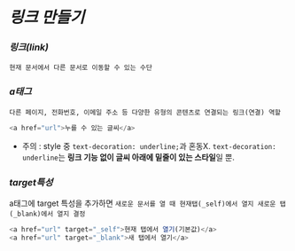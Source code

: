 # _링크 만들기_

### _링크(link)_

`현재 문서에서 다른 문서로 이동할 수 있는 수단`

### _a태그_

`다른 페이지, 전화번호, 이메일 주소 등 다양한 유형의 콘텐츠로 연결되는 링크(연결) 역할`

```js
<a href="url">누를 수 있는 글씨</a>
```

- 주의 : style 중 `text-decoration: underline;`과 혼동X. `text-decoration: underline`는 **링크 기능 없이 글씨 아래에 밑줄이 있는 스타일**일 뿐.

### _target특성_

a태그에 target 특성을 추가하면 `새로운 문서를 열 때 현재탭(_self)에서 열지 새로운 탭(_blank)에서 열지 결정` 

```js
<a href="url" target="_self">현재 탭에서 열기(기본값)</a>
<a href="url" target="_blank">새 탭에서 열기</a>
```